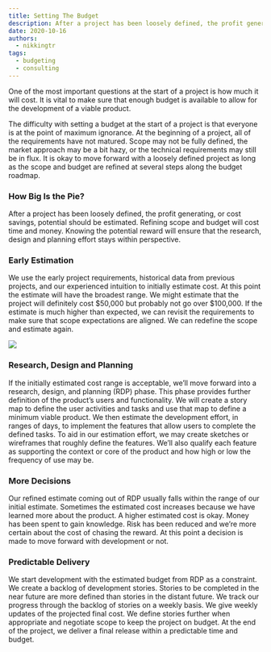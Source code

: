 ```yaml
---
title: Setting The Budget
description: After a project has been loosely defined, the profit generating, or cost savings, potential should be estimated. Refining scope and budget will cost time and money. Knowing the potential reward will ensure that the research, design and planning effort stays within perspective.
date: 2020-10-16
authors:
  - nikkingtr
tags:
  - budgeting
  - consulting
---
```


One of the most important questions at the start of a project is how much it will cost. It is vital to make sure that enough budget is available to allow for the development of a viable product.

The difficulty with setting a budget at the start of a project is that everyone is at the point of maximum ignorance. At the beginning of a project, all of the requirements have not matured. Scope may not be fully defined, the market approach may be a bit hazy, or the technical requirements may still be in flux. It is okay to move forward with a loosely defined project as long as the scope and budget are refined at several steps along the budget roadmap.

### How Big Is the Pie?

After a project has been loosely defined, the profit generating, or cost savings, potential should be estimated. Refining scope and budget will cost time and money. Knowing the potential reward will ensure that the research, design and planning effort stays within perspective.

### Early Estimation

We use the early project requirements, historical data from previous projects, and our experienced intuition to initially estimate cost. At this point the estimate will have the broadest range. We might estimate that the project will definitely cost $50,000 but probably not go over $100,000. If the estimate is much higher than expected, we can revisit the requirements to make sure that scope expectations are aligned. We can redefine the scope and estimate again.

![](setting-the-budget_9e1847473feeac53a6defef0ef0848c4_md5.webp)

### Research, Design and Planning

If the initially estimated cost range is acceptable, we’ll move forward into a research, design, and planning (RDP) phase. This phase provides further definition of the product’s users and functionality. We will create a story map to define the user activities and tasks and use that map to define a minimum viable product. We then estimate the development effort, in ranges of days, to implement the features that allow users to complete the defined tasks. To aid in our estimation effort, we may create sketches or wireframes that roughly define the features. We’ll also qualify each feature as supporting the context or core of the product and how high or low the frequency of use may be.

### More Decisions

Our refined estimate coming out of RDP usually falls within the range of our initial estimate. Sometimes the estimated cost increases because we have learned more about the product. A higher estimated cost is okay. Money has been spent to gain knowledge. Risk has been reduced and we’re more certain about the cost of chasing the reward. At this point a decision is made to move forward with development or not.

### Predictable Delivery

We start development with the estimated budget from RDP as a constraint. We create a backlog of development stories. Stories to be completed in the near future are more defined than stories in the distant future. We track our progress through the backlog of stories on a weekly basis. We give weekly updates of the projected final cost. We define stories further when appropriate and negotiate scope to keep the project on budget. At the end of the project, we deliver a final release within a predictable time and budget.
